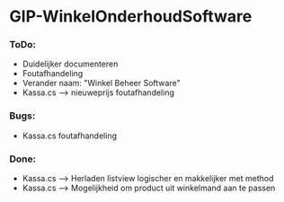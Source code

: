 # GIP-WinkelOnderhoudSoftware
### ToDo:

- Duidelijker documenteren
- Foutafhandeling
- Verander naam: "Winkel Beheer Software"
- Kassa.cs --> nieuweprijs foutafhandeling

### Bugs: 

- Kassa.cs foutafhandeling

### Done:

- Kassa.cs --> Herladen listview logischer en makkelijker met method
- Kassa.cs --> Mogelijkheid om product uit winkelmand aan te passen
